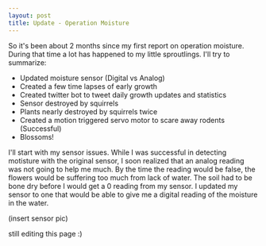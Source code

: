 ```yaml
---
layout: post
title: Update - Operation Moisture
---
```


So it's been about 2 months since my first report on operation moisture. During that time a lot has happened to my little sproutlings. I'll try to summarize:
  * Updated moisture sensor (Digital vs Analog)
  * Created a few time lapses of early growth
  * Created twitter bot to tweet daily growth updates and statistics
  * Sensor destroyed by squirrels
  * Plants nearly destroyed by squirrels twice
  * Created a motion triggered servo motor to scare away rodents (Successful)
  * Blossoms!
  
I'll start with my sensor issues. While I was successful in detecting motisture with the original sensor, I soon realized that an analog reading was not going to help me much. By the time the reading would be false, the flowers would be suffering too much from lack of water. The soil had to be bone dry before I would get a 0 reading from my sensor. I updated my sensor to one that would be able to give me a digital reading of the moisture in the water. 

(insert sensor pic)

still editing this page :)
